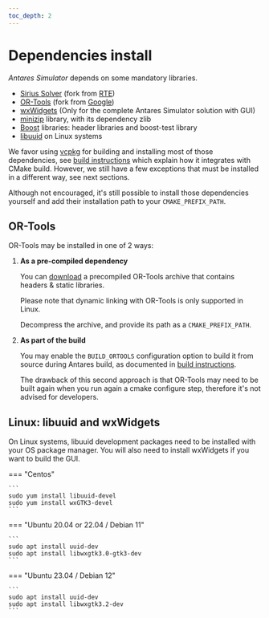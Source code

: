 ```yaml
---
toc_depth: 2
---
```


# Dependencies install

*Antares Simulator* depends on some mandatory libraries.

- [Sirius Solver](https://github.com/AntaresSimulatorTeam/sirius-solver/tree/Antares_VCPKG) (fork from [RTE](https://github.com/rte-france/sirius-solver/tree/Antares_VCPKG))
- [OR-Tools](https://github.com/rte-france.com/or-tools) (fork from [Google](https://github.com/google/or-tools))
- [wxWidgets](https://github.com/wxWidgets/wxWidgets)
  (Only for the complete Antares Simulator solution with GUI)
- [minizip](https://github.com/zlib-ng/minizip-ng) library, with its dependency zlib
- [Boost](https://www.boost.org/) libraries: header libraries and boost-test library
- [libuuid](https://linux.die.net/man/3/libuuid) on Linux systems

We favor using [vcpkg](https://github.com/microsoft/vcpkg) for building and installing most of those dependencies,
see [build instructions](3-Build.md) which explain how it integrates with CMake build.
However, we still have a few exceptions that must be installed in a different way, see next sections.

Although not encouraged, it's still possible to install those dependencies yourself and add 
their installation path to your `CMAKE_PREFIX_PATH`.

## OR-Tools

OR-Tools may be installed in one of 2 ways:

1. **As a pre-compiled dependency** 

    You can [download](https://github.com/rte-france/or-tools/releases) a precompiled OR-Tools archive that contains headers & static libraries.
    
    Please note that dynamic linking with OR-Tools is only supported in Linux.
    
    Decompress the archive, and provide its path as a `CMAKE_PREFIX_PATH`.

2. **As part of the build**

    You may enable the `BUILD_ORTOOLS` configuration option to build it from source during Antares build,
    as documented in [build instructions](3-Build.md).

    The drawback of this second approach is that OR-Tools may need to be built again when you
    run again a cmake configure step, therefore it's not advised for developers.


## Linux: libuuid and wxWidgets

On Linux systems, libuuid development packages need to be installed with your 
OS package manager.
You will also need to install wxWidgets if you want to build the GUI.

=== "Centos"

    ```
    sudo yum install libuuid-devel
    sudo yum install wxGTK3-devel
    ```

=== "Ubuntu 20.04 or 22.04 / Debian 11"

    ```
    sudo apt install uuid-dev
    sudo apt install libwxgtk3.0-gtk3-dev
    ```

=== "Ubuntu 23.04 / Debian 12"

    ```
    sudo apt install uuid-dev
    sudo apt install libwxgtk3.2-dev
    ```
